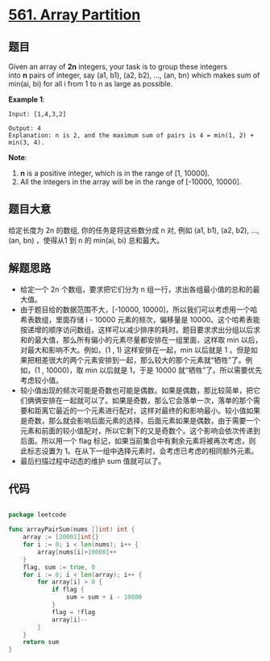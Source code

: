 # [561. Array Partition](https://leetcode.com/problems/array-partition/)


## 题目

Given an array of **2n** integers, your task is to group these integers into **n** pairs of integer, say (a1, b1), (a2, b2), ..., (an, bn) which makes sum of min(ai, bi) for all i from 1 to n as large as possible.

**Example 1**:

```
Input: [1,4,3,2]

Output: 4
Explanation: n is 2, and the maximum sum of pairs is 4 = min(1, 2) + min(3, 4).
```

**Note**:

1. **n** is a positive integer, which is in the range of [1, 10000].
2. All the integers in the array will be in the range of [-10000, 10000].

## 题目大意

给定长度为 2n 的数组, 你的任务是将这些数分成 n 对, 例如 (a1, b1), (a2, b2), ..., (an, bn) ，使得从1 到 n 的 min(ai, bi) 总和最大。


## 解题思路

- 给定一个 2n 个数组，要求把它们分为 n 组一行，求出各组最小值的总和的最大值。
- 由于题目给的数据范围不大，[-10000, 10000]，所以我们可以考虑用一个哈希表数组，里面存储 i - 10000 元素的频次，偏移量是 10000。这个哈希表能按递增的顺序访问数组，这样可以减少排序的耗时。题目要求求出分组以后求和的最大值，那么所有偏小的元素尽量都安排在一组里面，这样取 min 以后，对最大和影响不大。例如，(1 , 1) 这样安排在一起，min 以后就是 1 。但是如果把相差很大的两个元素安排到一起，那么较大的那个元素就“牺牲”了。例如，(1 , 10000)，取 min 以后就是 1，于是 10000 就“牺牲”了。所以需要优先考虑较小值。
- 较小值出现的频次可能是奇数也可能是偶数。如果是偶数，那比较简单，把它们俩俩安排在一起就可以了。如果是奇数，那么它会落单一次，落单的那个需要和距离它最近的一个元素进行配对，这样对最终的和影响最小。较小值如果是奇数，那么就会影响后面元素的选择，后面元素如果是偶数，由于需要一个元素和前面的较小值配对，所以它剩下的又是奇数个。这个影响会依次传递到后面。所以用一个 flag 标记，如果当前集合中有剩余元素将被再次考虑，则此标志设置为 1。在从下一组中选择元素时，会考虑已考虑的相同额外元素。
- 最后扫描过程中动态的维护 sum 值就可以了。

## 代码

```go

package leetcode

func arrayPairSum(nums []int) int {
	array := [20001]int{}
	for i := 0; i < len(nums); i++ {
		array[nums[i]+10000]++
	}
	flag, sum := true, 0
	for i := 0; i < len(array); i++ {
		for array[i] > 0 {
			if flag {
				sum = sum + i - 10000
			}
			flag = !flag
			array[i]--
		}
	}
	return sum
}

```